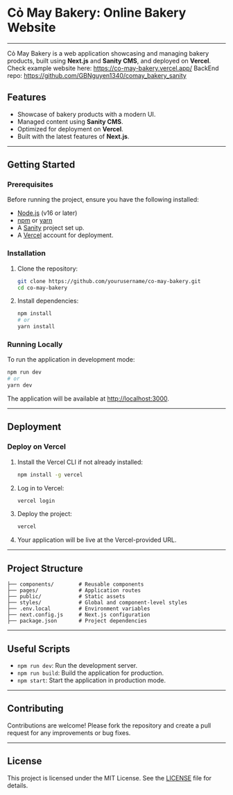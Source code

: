 # Cỏ May Bakery: Online Bakery Website
---
Cỏ May Bakery is a web application showcasing and managing bakery products, built using **Next.js** and **Sanity CMS**, and deployed on **Vercel**.
Check example website here: https://co-may-bakery.vercel.app/
BackEnd repo: https://github.com/GBNguyen1340/comay_bakery_sanity

## Features

- Showcase of bakery products with a modern UI.
- Managed content using **Sanity CMS**.
- Optimized for deployment on **Vercel**.
- Built with the latest features of **Next.js**.

---

## Getting Started

### Prerequisites

Before running the project, ensure you have the following installed:

- [Node.js](https://nodejs.org/) (v16 or later)
- [npm](https://www.npmjs.com/) or [yarn](https://yarnpkg.com/)
- A [Sanity](https://www.sanity.io/) project set up.
- A [Vercel](https://vercel.com/) account for deployment.

### Installation

1. Clone the repository:
   ```bash
   git clone https://github.com/yourusername/co-may-bakery.git
   cd co-may-bakery
   ```

2. Install dependencies:
   ```bash
   npm install
   # or
   yarn install
   ```

### Running Locally

To run the application in development mode:

```bash
npm run dev
# or
yarn dev
```

The application will be available at [http://localhost:3000](http://localhost:3000).

---

## Deployment

### Deploy on Vercel

1. Install the Vercel CLI if not already installed:
   ```bash
   npm install -g vercel
   ```

2. Log in to Vercel:
   ```bash
   vercel login
   ```

3. Deploy the project:
   ```bash
   vercel
   ```
5. Your application will be live at the Vercel-provided URL.

---

## Project Structure

```
├── components/        # Reusable components
├── pages/             # Application routes
├── public/            # Static assets
├── styles/            # Global and component-level styles
├── .env.local         # Environment variables
├── next.config.js     # Next.js configuration
├── package.json       # Project dependencies
```

---

## Useful Scripts

- `npm run dev`: Run the development server.
- `npm run build`: Build the application for production.
- `npm start`: Start the application in production mode.

---

## Contributing

Contributions are welcome! Please fork the repository and create a pull request for any improvements or bug fixes.

---

## License

This project is licensed under the MIT License. See the [LICENSE](LICENSE) file for details.
